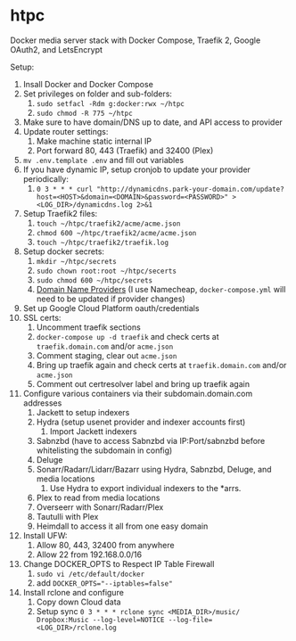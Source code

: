 # htpc
Docker media server stack with Docker Compose, Traefik 2, Google OAuth2, and LetsEncrypt

Setup:
1. Insall Docker and Docker Compose
1. Set privileges on folder and sub-folders:
    1. `sudo setfacl -Rdm g:docker:rwx ~/htpc`
    1. `sudo chmod -R 775 ~/htpc`
1. Make sure to have domain/DNS up to date, and API access to provider
1. Update router settings:
    1. Make machine static internal IP
    1. Port forward 80, 443 (Traefik) and 32400 (Plex)
1. `mv .env.template .env` and fill out variables
1. If you have dynamic IP, setup cronjob to update your provider periodically:
    1. `0 3 * * * curl "http://dynamicdns.park-your-domain.com/update?host=<HOST>&domain=<DOMAIN>&password=<PASSWORD>" > <LOG_DIR>/dynamicdns.log 2>&1`
1. Setup Traefik2 files:
    1. `touch ~/htpc/traefik2/acme/acme.json`
    1. `chmod 600 ~/htpc/traefik2/acme/acme.json`
    1. `touch ~/htpc/traefik2/traefik.log`
1. Setup docker secrets:
    1. `mkdir ~/htpc/secrets`
    1. `sudo chown root:root ~/htpc/secerts`
    1. `sudo chmod 600 ~/htpc/secrets`
    1. [Domain Name Providers](https://docs.traefik.io/https/acme/#providers) (I use Namecheap, `docker-compose.yml` will need to be updated if provider changes)
1. Set up Google Cloud Platform oauth/credentials
1. SSL certs:
    1. Uncomment traefik sections
    1. `docker-compose up -d traefik` and check certs at `traefik.domain.com` and/or `acme.json`
    1. Comment staging, clear out `acme.json`
    1. Bring up traefik again and check certs at `traefik.domain.com` and/or `acme.json`
    1. Comment out certresolver label and bring up traefik again
1. Configure various containers via their subdomain.domain.com addresses
    1. Jackett to setup indexers
    1. Hydra (setup usenet provider and indexer accounts first)
        1. Import Jackett indexers
    1. Sabnzbd (have to access Sabnzbd via IP:Port/sabnzbd before whitelisting the subdomain in config)
    1. Deluge
    1. Sonarr/Radarr/Lidarr/Bazarr using Hydra, Sabnzbd, Deluge, and media locations
        1. Use Hydra to export individual indexers to the *arrs.
    1. Plex to read from media locations
    1. Overseerr with Sonarr/Radarr/Plex
    1. Tautulli with Plex
    1. Heimdall to access it all from one easy domain
1. Install UFW:
    1. Allow 80, 443, 32400 from anywhere
    1. Allow 22 from 192.168.0.0/16
1. Change DOCKER_OPTS to Respect IP Table Firewall
    1. `sudo vi /etc/default/docker`
    1. add `DOCKER_OPTS="--iptables=false"`
1. Install rclone and configure
    1. Copy down Cloud data
    1. Setup sync `0 3 * * * rclone sync <MEDIA_DIR>/music/ Dropbox:Music --log-level=NOTICE --log-file=<LOG_DIR>/rclone.log`
